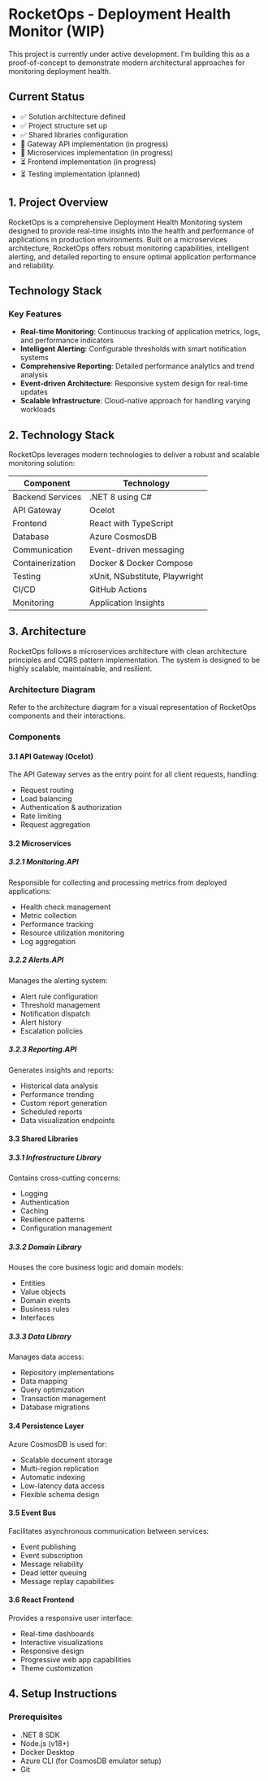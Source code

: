 # RocketOps - Deployment Health Monitor (WIP)

This project is currently under active development. I'm building this as a proof-of-concept to demonstrate modern architectural approaches for monitoring deployment health.

## Current Status

- ✅ Solution architecture defined
- ✅ Project structure set up
- ✅ Shared libraries configuration
- 🔄 Gateway API implementation (in progress)
- 🔄 Microservices implementation (in progress)
- ⏳ Frontend implementation (in progress)
- ⏳ Testing implementation (planned)

## 1. Project Overview

RocketOps is a comprehensive Deployment Health Monitoring system designed to provide real-time insights into the health and performance of applications in production environments. Built on a microservices architecture, RocketOps offers robust monitoring capabilities, intelligent alerting, and detailed reporting to ensure optimal application performance and reliability.

## Technology Stack

### Key Features

- **Real-time Monitoring**: Continuous tracking of application metrics, logs, and performance indicators
- **Intelligent Alerting**: Configurable thresholds with smart notification systems
- **Comprehensive Reporting**: Detailed performance analytics and trend analysis
- **Event-driven Architecture**: Responsive system design for real-time updates
- **Scalable Infrastructure**: Cloud-native approach for handling varying workloads

## 2. Technology Stack

RocketOps leverages modern technologies to deliver a robust and scalable monitoring solution:

| Component | Technology |
|-----------|------------|
| Backend Services | .NET 8 using C# |
| API Gateway | Ocelot |
| Frontend | React with TypeScript |
| Database | Azure CosmosDB |
| Communication | Event-driven messaging |
| Containerization | Docker & Docker Compose |
| Testing | xUnit, NSubstitute, Playwright |
| CI/CD | GitHub Actions |
| Monitoring | Application Insights |

## 3. Architecture

RocketOps follows a microservices architecture with clean architecture principles and CQRS pattern implementation. The system is designed to be highly scalable, maintainable, and resilient.

### Architecture Diagram

Refer to the architecture diagram for a visual representation of RocketOps components and their interactions.

### Components

#### 3.1 API Gateway (Ocelot)

The API Gateway serves as the entry point for all client requests, handling:

- Request routing
- Load balancing
- Authentication & authorization
- Rate limiting
- Request aggregation

#### 3.2 Microservices

##### 3.2.1 Monitoring.API

Responsible for collecting and processing metrics from deployed applications:

- Health check management
- Metric collection
- Performance tracking
- Resource utilization monitoring
- Log aggregation

##### 3.2.2 Alerts.API

Manages the alerting system:

- Alert rule configuration
- Threshold management
- Notification dispatch
- Alert history
- Escalation policies

##### 3.2.3 Reporting.API

Generates insights and reports:

- Historical data analysis
- Performance trending
- Custom report generation
- Scheduled reports
- Data visualization endpoints

#### 3.3 Shared Libraries

##### 3.3.1 Infrastructure Library

Contains cross-cutting concerns:

- Logging
- Authentication
- Caching
- Resilience patterns
- Configuration management

##### 3.3.2 Domain Library

Houses the core business logic and domain models:

- Entities
- Value objects
- Domain events
- Business rules
- Interfaces

##### 3.3.3 Data Library

Manages data access:

- Repository implementations
- Data mapping
- Query optimization
- Transaction management
- Database migrations

#### 3.4 Persistence Layer

Azure CosmosDB is used for:

- Scalable document storage
- Multi-region replication
- Automatic indexing
- Low-latency data access
- Flexible schema design

#### 3.5 Event Bus

Facilitates asynchronous communication between services:

- Event publishing
- Event subscription
- Message reliability
- Dead letter queuing
- Message replay capabilities

#### 3.6 React Frontend

Provides a responsive user interface:

- Real-time dashboards
- Interactive visualizations
- Responsive design
- Progressive web app capabilities
- Theme customization

## 4. Setup Instructions

### Prerequisites

- .NET 8 SDK
- Node.js (v18+)
- Docker Desktop
- Azure CLI (for CosmosDB emulator setup)
- Git

<!-- ### Local Development Setup

#### 4.1 Clone the Repository

```bash
git clone https://github.com/your-org/rocketops.git
cd rocketops
```

#### 4.2 Setup Environment

```bash
# Copy example environment files
cp .env.example .env
```

#### 4.3 Start Development Environment with Docker

```bash
docker-compose up -d
```

This will start:

- All microservices
- API Gateway
- CosmosDB emulator
- Message broker
- Frontend development server

#### 4.4 Initialize Database

```bash
# Run database migrations
dotnet run --project ./tools/DbMigrator/DbMigrator.csproj
```

#### 4.5 Access the Application

- Frontend: <http://localhost:3000>
- Swagger UI: <http://localhost:8080/swagger>
- Individual service Swagger endpoints:
  - Monitoring API: <http://localhost:5001/swagger>
  - Alerts API: <http://localhost:5002/swagger>
  - Reporting API: <http://localhost:5003/swagger>

### Manual Setup (Without Docker)

For detailed instructions on setting up services individually, refer to the [Manual Setup Guide](./docs/manual-setup.md).

## 5. Testing Approach

RocketOps implements a comprehensive testing strategy to ensure quality and reliability:

### 5.1 Unit Tests

- Focus on testing individual components in isolation
- Mock external dependencies using NSubstitute
- Target high code coverage for domain and application layers
- Run as part of CI pipeline

```bash
# Run all unit tests
dotnet test ./tests/UnitTests
```

### 5.2 Integration Tests

- Test interaction between components
- Use test containers for external dependencies
- Focus on repository implementations and service integrations
- Verify CQRS command/query handling

```bash
# Run all integration tests
dotnet test ./tests/IntegrationTests
```

### 5.3 End-to-End Tests

- Use Playwright for browser automation
- Test complete user journeys
- Verify frontend-backend integration
- Run against isolated test environment

```bash
# Install Playwright browsers
cd ./tests/E2ETests
npm install
npx playwright install

# Run E2E tests
npx playwright test
```

### 5.4 Performance Tests

- Load testing with k6
- Benchmark critical operations
- Verify scalability under load
- Run as part of release pipeline

## 6. Design Decisions and Patterns

### 6.1 Clean Architecture

RocketOps follows Clean Architecture principles to maintain a clear separation of concerns:

- **Core Domain**: Contains business logic, entities, and interfaces
- **Application Layer**: Implements use cases through CQRS
- **Infrastructure Layer**: Provides technical implementations
- **Presentation Layer**: Handles user interaction

Benefits:

- Independence from frameworks
- Testability
- Separation of concerns
- Dependency rule enforcement

### 6.2 CQRS (Command Query Responsibility Segregation)

- **Commands**: Handle write operations and state changes
- **Queries**: Handle read operations with optimized data access

Implementation details:

- MediatR for in-process messaging
- Separate command and query handlers
- Validation using FluentValidation
- Response caching for queries

### 6.3 Event-Driven Architecture

- Services communicate via events
- Loose coupling between components
- Improved system resilience
- Better scalability

Event flow:

1. Services publish domain events
2. Event bus distributes events
3. Subscribers process events asynchronously

### 6.4 API Design

- RESTful API design with resource-based routing
- FastEndpoints for streamlined endpoint definition
- Versioning support
- Comprehensive documentation with Swagger
- Standardized response formats
- Problem Details for error responses (RFC 7807)

### 6.5 Security Considerations

- JWT-based authentication
- Role-based authorization
- Data encryption at rest and in transit
- Rate limiting
- Input validation and sanitization
- Audit logging

## 7. Contributing

Please read our [Contributing Guidelines](./CONTRIBUTING.md) for details on submitting pull requests.

## 8. License

This project is licensed under the MIT License - see the [LICENSE](./LICENSE) file for details.

## 9. Support

For support, please contact the maintainers or raise an issue in the GitHub repository. -->
